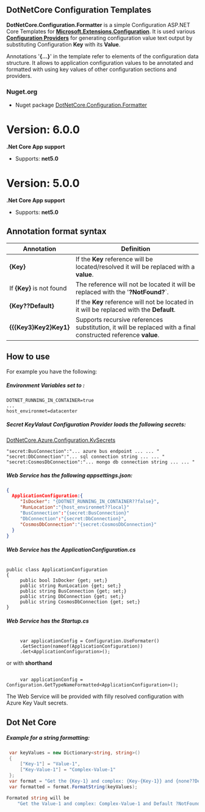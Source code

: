 ## DotNetCore Configuration Templates 

**DotNetCore.Configuration.Formatter** is a simple Configuration ASP.NET Core Templates for
[**Microsoft.Extensions.Configuration**](https://docs.microsoft.com/en-us/aspnet/core/fundamentals/configuration/?view=aspnetcore-5.0).
It is used various [**Configuration Providers**](https://docs.microsoft.com/en-us/aspnet/core/fundamentals/configuration/?view=aspnetcore-5.0#configuration-providers)
for generating configuration value text output by substituting Configuration **Key** with its **Value**.

Annotations '**\{...\}**' in the template refer to elements of the configuration data structure.
It allows to application configuration values to be annotated and formatted with using key values of other configuration sections and providers.

### Nuget.org

- Nuget package [DotNetCore.Configuration.Formatter](https://www.nuget.org/packages/DotNetCore.Configuration.Formatter/)

# Version: 6.0.0
**.Net Core App support**
- Supports: **net5.0**

# Version: 5.0.0
**.Net Core App support**
- Supports: **net5.0**

## Annotation format syntax

|  Annotation   | Definition  |
-----------------------------------------------   | ---  |
  **\{Key}**  |  If the **Key**  reference will be located/resolved it will be replaced with a **value**.
  If **\{Key}** is not found |The reference will not be located it will be replaced with the  '**?NotFound?**`.
  **\{Key??Default}**   | If the **Key** reference will not be located in it will be replaced with the **Default**.
  **\{{{Key3}Key2}Key1}**   |  Supports recursive references substitution, it will be replaced with a final constructed reference **value**.


## How to use

For example you have the following:

##### Environment Variables set to :

```
DOTNET_RUNNING_IN_CONTAINER=true
...
host_environmet=datacenter
```

##### Secret KeyValaut Configuration Provider loads the following secrets:
[DotNetCore.Azure.Configuration.KvSecrets](https://www.nuget.org/packages/DotNetCore.Azure.Configuration.KvSecrets)


```
"secret:BusConnection":"... azure bus endpoint ... ... "
"secret:DbConnection":"... sql connection string ... ... "
"secret:CosmosDbConnection":"... mongo db connection string ... ... "
```

##### Web Service has the following appsettings.json:

``` JSON 
{
  ApplicationConfiguration:{
     "IsDocker": "{DOTNET_RUNNING_IN_CONTAINER??false}",
     "RunLocation":"{host_environmet??local}"
     "BusConnection":"{secret:BusConnection}"
     "DbConnection":"{secret:DbConnection}",
     "CosmosDbConnection":"{secret:CosmosDbConnection}"
  }
}
```

##### Web Service has the ApplicationConfiguration.cs

``` CSharp

public class ApplicationConfiguration 
{
     public bool IsDocker {get; set;}
     public string RunLocation {get; set;}
     public string BusConnection {get; set;}
     public string DbConnection {get; set;}
     public string CosmosDbConnection {get; set;}
}
```

##### Web Service has the Startup.cs


``` CSharp

     var applicationConfig = Configuration.UseFormater()
     .GetSection(nameof(ApplicationConfiguration))
     .Get<ApplicationConfiguration>();

```

or with **shorthand** 

``` CSharp

     var applicationConfig = Configuration.GetTypeNameFormatted<ApplicationConfiguration>();

```

The Web Service will be provided with filly resolved configuration with Azure Key Vault secrets. 


## Dot Net Core

##### Example for a string formatting:

``` C#
 var keyValues = new Dictionary<string, string>()
 {
     ["Key-1"] = "Value-1",
     ["Key-Value-1"] = "Complex-Value-1"
 };
 var format = "Get the {Key-1} and complex: {Key-{Key-1}} and {none??Default} and {NotFound}";
 var formatted = format.FormatString(keyValues);

Formated string will be 
    "Get the Value-1 and complex: Complex-Value-1 and Default ?NotFound?"
```

